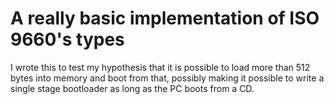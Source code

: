 # A really basic implementation of ISO 9660's types

I wrote this to test my hypothesis that it is possible to load more than
512 bytes into memory and boot from that, possibly making it possible to write
a single stage bootloader as long as the PC boots from a CD.

